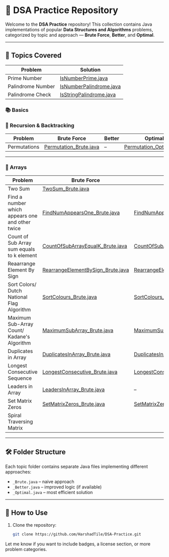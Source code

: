 # 📘 DSA Practice Repository

Welcome to the **DSA Practice** repository! This collection contains Java implementations of popular **Data Structures and Algorithms** problems, categorized by topic and approach — **Brute Force**, **Better**, and **Optimal**.

---

## 📌 Topics Covered
| Problem           | Solution                                                                                                       |
|-------------------|----------------------------------------------------------------------------------------------------------------|
| Prime Number      | [IsNumberPrime.java](https://github.com/HarshadTile/DSA-Practice/blob/main/src/Basics/IsNumberPalindrom.java)           |
| Palindrome Number | [IsNumberPalindrome.java](https://github.com/HarshadTile/DSA-Practice/blob/main/src/Basics/IsNumberPalindrome.java) |
| Palindrome Check  | [IsStringPalindrome.java](https://github.com/HarshadTile/DSA-Practice/blob/main/src/Basics/IsStringPalindrome.java) |
### 📚 Basics


### 🔁 Recursion & Backtracking

| Problem      | Brute Force | Better | Optimal |
|--------------|-------------|--------|---------|
| Permutations | [Permutation_Brute.java](https://github.com/HarshadTile/DSA-Practice/blob/main/src/RecursionAndBacktacking/Permutation_Brute.java) | – | [Permutation_Optimal.java](https://github.com/HarshadTile/DSA-Practice/blob/main/src/RecursionAndBacktacking/Permutation_Optimal.java) |

---

### 📂 Arrays

| Problem                                         | Brute Force                                                                                                                             | Better                                                                                                                                    | Optimal                                                                                                                                                                                                                                                               |
|-------------------------------------------------|-----------------------------------------------------------------------------------------------------------------------------------------|-------------------------------------------------------------------------------------------------------------------------------------------|-----------------------------------------------------------------------------------------------------------------------------------------------------------------------------------------------------------------------------------------------------------------------|
| Two Sum                                         | [TwoSum_Brute.java](https://github.com/HarshadTile/DSA-Practice/blob/main/src/Arrays/TwoSum_Brute.java)                  |  | [TwoSum_Optimal.java](https://github.com/HarshadTile/DSA-Practice/blob/main/src/Arrays/TwoSum_Optimal.java)   |
| Find a number which appears one and other twice | [FindNumAppearsOne_Brute.java](https://github.com/HarshadTile/DSA-Practice/blob/main/src/Arrays/FindNumAppearsOne_Brute.java)           | [FindNumAppearsOne_Better.java](https://github.com/HarshadTile/DSA-Practice/blob/main/src/Arrays/FindNumAppearsOne_Better.java)   | [FindNumAppearsOne_Optimal.java](https://github.com/HarshadTile/DSA-Practice/blob/main/src/Arrays/FindNumAppearsOne_Optimal.java) [FindNumAppearsOne_Optimal2.java](https://github.com/HarshadTile/DSA-Practice/blob/main/src/Arrays/FindNumAppearsOne_Optimal2.java) |
| Count of Sub Array sum equals to k element      | [CountOfSubArrayEqualK_Brute.java](https://github.com/HarshadTile/DSA-Practice/blob/main/src/Arrays/CountOfSubArrayEqualK_Brute.java)   | [CountOfSubArrayEqualK_Better.java](https://github.com/HarshadTile/DSA-Practice/blob/main/src/Arrays/CountOfSubArrayEqualK_Better.java)   | [CountOfSubArrayEqualK_Optimal.java](https://github.com/HarshadTile/DSA-Practice/blob/main/src/Arrays/CountOfSubArrayEqualK_Optimal.java)                                                                                                                             |
| Reaarrange Element By Sign                      | [RearrangeElementBySign_Brute.java](https://github.com/HarshadTile/DSA-Practice/blob/main/src/Arrays/RearrangeElementBySign_Brute.java) | [RearrangeElementBySign_Better.java](https://github.com/HarshadTile/DSA-Practice/blob/main/src/Arrays/RearrangeElementBySign_Better.java) | [RearrangeElementBySign_Optimal.java](https://github.com/HarshadTile/DSA-Practice/blob/main/src/Arrays/RearrangeElementBySign_Optimal.java)                                                                                                                           |
| Sort Colors/ Dutch National Flag Algorithm      | [SortColours_Brute.java](https://github.com/HarshadTile/DSA-Practice/blob/main/src/Arrays/SortColours_Brute.java)                       | [SortColours_Better.java](https://github.com/HarshadTile/DSA-Practice/blob/main/src/Arrays/SortColours_Better.java)                       | [SortColours_Optimal.java](https://github.com/HarshadTile/DSA-Practice/blob/main/src/Arrays/SortColours_Optimal.java)                                                                                                                                                 |
| Maximum Sub-Array Count/ Kadane's Algorithm     | [MaximumSubArray_Brute.java](https://github.com/HarshadTile/DSA-Practice/blob/main/src/Arrays/MaximumSubArray_Brute.java)               | [MaximumSubArray_Better.java](https://github.com/HarshadTile/DSA-Practice/blob/main/src/Arrays/MaximumSubArray_Better.java)               | [MaximumSubArray_Optimal.java](https://github.com/HarshadTile/DSA-Practice/blob/main/src/Arrays/MaximumSubArray_Optimal.java)                                                                                                                                         |
| Duplicates in Array                             | [DuplicatesInArray_Brute.java](https://github.com/HarshadTile/DSA-Practice/blob/main/src/Arrays/DuplicatesInArray_Brute.java)           | [DuplicatesInArray_Better.java](https://github.com/HarshadTile/DSA-Practice/blob/main/src/Arrays/DuplicatesInArray_Better.java)           | [DuplicatesInArray_Optimal.java](https://github.com/HarshadTile/DSA-Practice/blob/main/src/Arrays/DuplicatesInArray_Optimal.java)                                                                                                                                     |
| Longest Consecutive Sequence                    | [LongestConsecutive_Brute.java](https://github.com/HarshadTile/DSA-Practice/blob/main/src/Arrays/LongestConsucative_Brute.java)         | [LongestConsecutive_Better.java](https://github.com/HarshadTile/DSA-Practice/blob/main/src/Arrays/LongestConsucative_Better.java)         | [LongestConsecutive_Optimal.java](https://github.com/HarshadTile/DSA-Practice/blob/main/src/Arrays/LongestConsucative_Optimal.java)                                                                                                                                   |
| Leaders in Array                                | [LeadersInArray_Brute.java](https://github.com/HarshadTile/DSA-Practice/blob/main/src/Arrays/LeadersInArray_Brute.java)                 | –                                                                                                                                         | [LeadersInArray_Optimal.java](https://github.com/HarshadTile/DSA-Practice/blob/main/src/Arrays/LeadersInArray_Optimal.java)                                                                                                                                           |
| Set Matrix Zeros                                | [SetMatrixZeros_Brute.java](https://github.com/HarshadTile/DSA-Practice/blob/main/src/Arrays/SetMatrixZeros_Brute.java)                 | [SetMatrixZeros_Better.java](https://github.com/HarshadTile/DSA-Practice/blob/main/src/Arrays/SetMatrixZeros_Better.java)                 | [SetMatrixZeros_Optimal.java](https://github.com/HarshadTile/DSA-Practice/blob/main/src/Arrays/SetMatrixZeros_Optimal.java)                                                                                                                                           |
| Spiral Traversing Matrix                        |                                                                                                                                         |                                                                                                                                           | [SpirallyMatrixTraverse.java](https://github.com/HarshadTile/DSA-Practice/blob/main/src/Arrays/SpirallyMatrixTraverse.java)                                                                                                                                           |



---

## 🛠️ Folder Structure

Each topic folder contains separate Java files implementing different approaches:
- `_Brute.java` – naive approach
- `_Better.java` – improved logic (if available)
- `_Optimal.java` – most efficient solution

---

## 🚀 How to Use

1. Clone the repository:
   ```bash
   git clone https://github.com/HarshadTile/DSA-Practice.git


Let me know if you want to include badges, a license section, or more problem categories.

